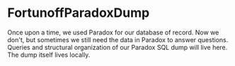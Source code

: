 # FortunoffParadoxDump
Once upon a time, we used Paradox for our database of record. Now we don't, but sometimes we still need the data in Paradox to answer questions. Queries and structural organization of our Paradox SQL dump will live here. The dump itself lives locally.
